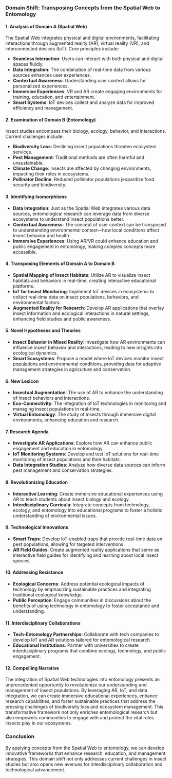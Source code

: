 ### Domain Shift: Transposing Concepts from the Spatial Web to Entomology

#### 1. Analysis of Domain A (Spatial Web)
The Spatial Web integrates physical and digital environments, facilitating interactions through augmented reality (AR), virtual reality (VR), and interconnected devices (IoT). Core principles include:
- **Seamless Interaction**: Users can interact with both physical and digital spaces fluidly.
- **Data Integration**: The combination of real-time data from various sources enhances user experiences.
- **Contextual Awareness**: Understanding user context allows for personalized experiences.
- **Immersive Experiences**: VR and AR create engaging environments for training, education, and entertainment.
- **Smart Systems**: IoT devices collect and analyze data for improved efficiency and management.

#### 2. Examination of Domain B (Entomology)
Insect studies encompass their biology, ecology, behavior, and interactions. Current challenges include:
- **Biodiversity Loss**: Declining insect populations threaten ecosystem services.
- **Pest Management**: Traditional methods are often harmful and unsustainable.
- **Climate Change**: Insects are affected by changing environments, impacting their roles in ecosystems.
- **Pollinator Decline**: Reduced pollinator populations jeopardize food security and biodiversity.

#### 3. Identifying Isomorphisms
- **Data Integration**: Just as the Spatial Web integrates various data sources, entomological research can leverage data from diverse ecosystems to understand insect populations better.
- **Contextual Awareness**: The concept of user context can be transposed to understanding environmental context—how local conditions affect insect behavior and health.
- **Immersive Experiences**: Using AR/VR could enhance education and public engagement in entomology, making complex concepts more accessible.

#### 4. Transposing Elements of Domain A to Domain B
- **Spatial Mapping of Insect Habitats**: Utilize AR to visualize insect habitats and behaviors in real-time, creating interactive educational platforms.
- **IoT for Insect Monitoring**: Implement IoT devices in ecosystems to collect real-time data on insect populations, behaviors, and environmental factors.
- **Augmented Reality for Research**: Develop AR applications that overlay insect information and ecological interactions in natural settings, enhancing field studies and public awareness.

#### 5. Novel Hypotheses and Theories
- **Insect Behavior in Mixed Reality**: Investigate how AR environments can influence insect behavior and interactions, leading to new insights into ecological dynamics.
- **Smart Ecosystems**: Propose a model where IoT devices monitor insect populations and environmental conditions, providing data for adaptive management strategies in agriculture and conservation.

#### 6. New Lexicon
- **Insectual Augmentation**: The use of AR to enhance the understanding of insect behaviors and interactions.
- **Eco-Connectivity**: The integration of IoT technologies in monitoring and managing insect populations in real-time.
- **Virtual Entomology**: The study of insects through immersive digital environments, enhancing education and research.

#### 7. Research Agenda
- **Investigate AR Applications**: Explore how AR can enhance public engagement and education in entomology.
- **IoT Monitoring Systems**: Develop and test IoT solutions for real-time monitoring of insect populations and their habitats.
- **Data Integration Studies**: Analyze how diverse data sources can inform pest management and conservation strategies.

#### 8. Revolutionizing Education
- **Interactive Learning**: Create immersive educational experiences using AR to teach students about insect biology and ecology.
- **Interdisciplinary Curricula**: Integrate concepts from technology, ecology, and entomology into educational programs to foster a holistic understanding of environmental issues.

#### 9. Technological Innovations
- **Smart Traps**: Develop IoT-enabled traps that provide real-time data on pest populations, allowing for targeted interventions.
- **AR Field Guides**: Create augmented reality applications that serve as interactive field guides for identifying and learning about local insect species.

#### 10. Addressing Resistance
- **Ecological Concerns**: Address potential ecological impacts of technology by emphasizing sustainable practices and integrating traditional ecological knowledge.
- **Public Perception**: Engage communities in discussions about the benefits of using technology in entomology to foster acceptance and understanding.

#### 11. Interdisciplinary Collaborations
- **Tech-Entomology Partnerships**: Collaborate with tech companies to develop IoT and AR solutions tailored for entomological research.
- **Educational Institutions**: Partner with universities to create interdisciplinary programs that combine ecology, technology, and public engagement.

#### 12. Compelling Narrative
The integration of Spatial Web technologies into entomology presents an unprecedented opportunity to revolutionize our understanding and management of insect populations. By leveraging AR, IoT, and data integration, we can create immersive educational experiences, enhance research capabilities, and foster sustainable practices that address the pressing challenges of biodiversity loss and ecosystem management. This transformative framework not only enriches entomological research but also empowers communities to engage with and protect the vital roles insects play in our ecosystems.

### Conclusion
By applying concepts from the Spatial Web to entomology, we can develop innovative frameworks that enhance research, education, and management strategies. This domain shift not only addresses current challenges in insect studies but also opens new avenues for interdisciplinary collaboration and technological advancement.